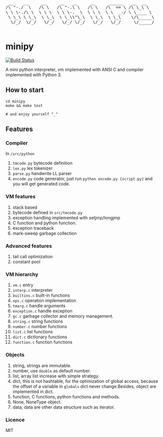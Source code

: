 <pre>

 __    __     __     __   __     __     ______   __  __    
/\ "-./  \   /\ \   /\ "-.\ \   /\ \   /\  == \ /\ \_\ \   
\ \ \-./\ \  \ \ \  \ \ \-.  \  \ \ \  \ \  _-/ \ \____ \  
 \ \_\ \ \_\  \ \_\  \ \_\\"\_\  \ \_\  \ \_\    \/\_____\ 
  \/_/  \/_/   \/_/   \/_/ \/_/   \/_/   \/_/     \/_____/ 
                                                           
</pre>

# minipy

[![Build Status](https://travis-ci.org/xupingmao/minipy.svg?branch=master)](https://travis-ci.org/xupingmao/minipy)

A mini python interpreter, vm implemented with ANSI C and compiler implemented with Python 3.

## How to start

```
cd minipy
make && make test

# and enjoy yourself ^_^
```

## Features

### Compiler

In `/src/python`

1. `tmcode.py` bytecode definition
2. `lex.py` lex tokenizer
3. `parse.py` handwrite LL parser
4. `encode.py` code generator, just run `python encode.py {script.py}` and you will get generated code.

### VM features
1. stack based
2. bytecode defined in `src/tmcode.py`
3. exception handling implemented with setjmp/longjmp
4. C function and python function.
5. exception traceback
6. mark-sweep garbage collection

### Advanced features
1. tail call optimization
2. constant pool


### VM hierarchy
1. `vm.c` entry
2. `interp.c` interpreter
3. `builtins.c` built-in functions
4. `ops.c` operation implementation
5. `tmarg.c` handle arguments
6. `exception.c` handle exception
7. `gc.c` garbage collector and memory management.
8. `string.c` string functions
9. `number.c` number functions
10. `list.c` list functions
11. `dict.c` dictionary functions
12. `function.c` function functions

### Objects
1. string, strings are immutable.
2. number, use `double` as default number.
3. list, array list increase with simple strategy.
4. dict, this is not hashtable, for the optimization of global access, because the offset of a variable in `globals` dict never change.Besides, object are implemented in dict.
5. function, C functions, python functions and methods.
6. None, NoneType object.
7. data, data are other data structure such as iterator.

### Licence

MIT
